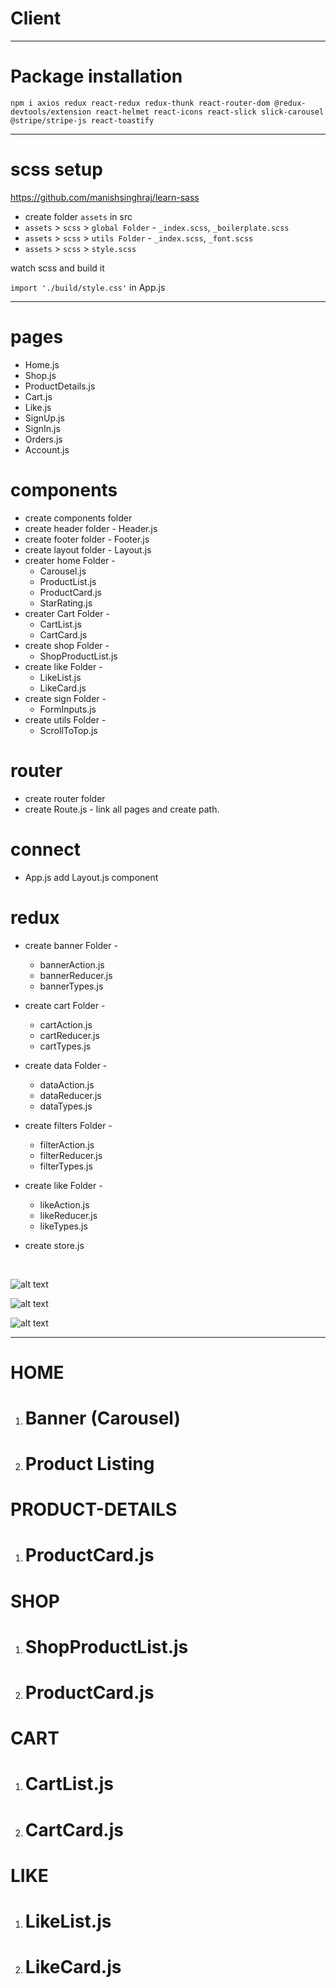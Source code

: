 # Client
<hr>

# Package installation

`npm i axios redux react-redux redux-thunk react-router-dom @redux-devtools/extension react-helmet react-icons react-slick slick-carousel @stripe/stripe-js react-toastify`

<hr>

# scss setup

https://github.com/manishsinghraj/learn-sass

- create folder `assets` in src
- `assets` > `scss` > `global Folder` - `_index.scss`, `_boilerplate.scss`
- `assets` > `scss` > `utils Folder` - `_index.scss`, `_font.scss`
- `assets` > `scss` > `style.scss`

watch scss and build it

`import './build/style.css'` in App.js

<hr>

# pages

- Home.js
- Shop.js
- ProductDetails.js
- Cart.js
- Like.js
- SignUp.js
- SignIn.js
- Orders.js
- Account.js


# components

- create components folder
- create header folder - Header.js
- create footer folder - Footer.js
- create layout folder - Layout.js
- creater home Folder - 
    - Carousel.js
    - ProductList.js
    - ProductCard.js
    - StarRating.js
- creater Cart Folder - 
    - CartList.js
    - CartCard.js
- create shop Folder -
    - ShopProductList.js
- create like Folder -
    - LikeList.js
    - LikeCard.js
- create sign Folder -
    - FormInputs.js
- create utils Folder -
    - ScrollToTop.js

# router

- create router folder
- create Route.js - link all pages and create path.


# connect

- App.js add Layout.js component 


# redux

- create banner Folder - 
    - bannerAction.js
    - bannerReducer.js
    - bannerTypes.js
- create cart Folder - 
    - cartAction.js
    - cartReducer.js
    - cartTypes.js
- create data Folder - 
    - dataAction.js
    - dataReducer.js
    - dataTypes.js
- create filters Folder - 
    - filterAction.js
    - filterReducer.js
    - filterTypes.js
- create like Folder - 
    - likeAction.js
    - likeReducer.js
    - likeTypes.js
    
- create store.js

<br>

 
![alt text](image.png)

![alt text](image-1.png)

![alt text](image-2.png)

<hr>

# HOME
1. # Banner (Carousel)
2. # Product Listing

# PRODUCT-DETAILS
1. # ProductCard.js

# SHOP
1. # ShopProductList.js
2. # ProductCard.js

# CART
1. # CartList.js
2. # CartCard.js

# LIKE
1. # LikeList.js
2. # LikeCard.js
